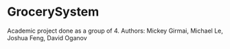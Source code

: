# GrocerySystem
Academic project done as a group of 4. Authors: Mickey Girmai, Michael Le, Joshua Feng, David Oganov
